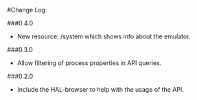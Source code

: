 #Change Log

###0.4.0
  * New resource: /system which shows info about the emulator.

###0.3.0
  * Allow filtering of process properties in API queries.

###0.2.0
  * Include the HAL-browser to help with the usage of the API.
